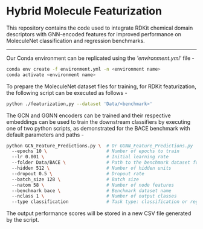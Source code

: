 # Hybrid Molecule Featurization
This repository contains the code used to integrate RDKit chemical domain descriptors with GNN-encoded features for improved performance on MoleculeNet classification and regression benchmarks.


---
Our Conda environment can be replicated using the <i>'environment.yml'</i> file -  
```bash
conda env create -f environment.yml -n <environment name>
conda activate <environment name>
```

  
To prepare the MoleculeNet dataset files for training, for RDKit featurization, the following script can be executed as follows -  
```bash
python ./featurization,py --dataset 'Data/<benchmark>'
```




The GCN and GGNN encoders can be trained and their respective embeddings can be used to train the downstream classifiers by executing one of two python scripts, as demonstrated for the BACE benchmark with default parameters and paths -

```bash
python GCN_Feature_Predictions.py \  # Or GGNN_Feature_Predictions.py
  --epochs 10 \                      # Number of epochs to train
  --lr 0.001 \                       # Initial learning rate
  --folder Data/BACE \               # Path to the benchmark dataset folder
  --hidden 512 \                     # Number of hidden units
  --dropout 0.5 \                    # Dropout rate
  --batch_size 128 \                 # Batch size
  --natom 58 \                       # Number of node features
  --benchmark bace \                 # Benchmark dataset name
  --nclass 1 \                       # Number of output classes
  --type classification              # Task type: classification or regression
```   

The output performance scores will be stored in a new CSV file generated by the script.
